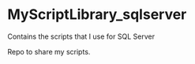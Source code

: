 # MyScriptLibrary_sqlserver
Contains the scripts that I use for SQL Server

Repo to share my scripts. 
